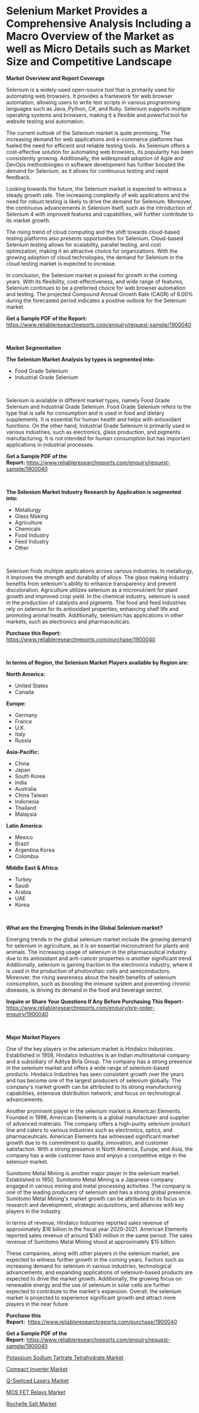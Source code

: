 <p><h1>Selenium Market Provides a Comprehensive Analysis Including a Macro Overview of the Market as well as Micro Details such as Market Size and Competitive Landscape</h1></p><p><strong>Market Overview and Report Coverage</strong></p>
<p><p>Selenium is a widely-used open-source tool that is primarily used for automating web browsers. It provides a framework for web browser automation, allowing users to write test scripts in various programming languages such as Java, Python, C#, and Ruby. Selenium supports multiple operating systems and browsers, making it a flexible and powerful tool for website testing and automation.</p><p>The current outlook of the Selenium market is quite promising. The increasing demand for web applications and e-commerce platforms has fueled the need for efficient and reliable testing tools. As Selenium offers a cost-effective solution for automating web browsers, its popularity has been consistently growing. Additionally, the widespread adoption of Agile and DevOps methodologies in software development has further boosted the demand for Selenium, as it allows for continuous testing and rapid feedback.</p><p>Looking towards the future, the Selenium market is expected to witness a steady growth rate. The increasing complexity of web applications and the need for robust testing is likely to drive the demand for Selenium. Moreover, the continuous advancements in Selenium itself, such as the introduction of Selenium 4 with improved features and capabilities, will further contribute to its market growth.</p><p>The rising trend of cloud computing and the shift towards cloud-based testing platforms also presents opportunities for Selenium. Cloud-based Selenium testing allows for scalability, parallel testing, and cost optimization, making it an attractive choice for organizations. With the growing adoption of cloud technologies, the demand for Selenium in the cloud testing market is expected to increase.</p><p>In conclusion, the Selenium market is poised for growth in the coming years. With its flexibility, cost-effectiveness, and wide range of features, Selenium continues to be a preferred choice for web browser automation and testing. The projected Compound Annual Growth Rate (CAGR) of 6.00% during the forecasted period indicates a positive outlook for the Selenium market.</p></p>
<p><strong>Get a Sample PDF of the Report:</strong> <a href="https://www.reliableresearchreports.com/enquiry/request-sample/1900040">https://www.reliableresearchreports.com/enquiry/request-sample/1900040</a></p>
<p>&nbsp;</p>
<p><strong>Market Segmentation</strong></p>
<p><strong>The Selenium Market Analysis by types is segmented into:</strong></p>
<p><ul><li>Food Grade Selenium</li><li>Industrial Grade Selenium</li></ul></p>
<p>&nbsp;</p>
<p><p>Selenium is available in different market types, namely Food Grade Selenium and Industrial Grade Selenium. Food Grade Selenium refers to the type that is safe for consumption and is used in food and dietary supplements. It is essential for human health and helps with antioxidant functions. On the other hand, Industrial Grade Selenium is primarily used in various industries, such as electronics, glass production, and pigments manufacturing. It is not intended for human consumption but has important applications in industrial processes.</p></p>
<p><strong>Get a Sample PDF of the Report:</strong>&nbsp;<a href="https://www.reliableresearchreports.com/enquiry/request-sample/1900040">https://www.reliableresearchreports.com/enquiry/request-sample/1900040</a></p>
<p>&nbsp;</p>
<p><strong>The Selenium Market Industry Research by Application is segmented into:</strong></p>
<p><ul><li>Metallurgy</li><li>Glass Making</li><li>Agriculture</li><li>Chemicals</li><li>Food Industry</li><li>Feed Industry</li><li>Other</li></ul></p>
<p>&nbsp;</p>
<p><p>Selenium finds multiple applications across various industries. In metallurgy, it improves the strength and durability of alloys. The glass making industry benefits from selenium's ability to enhance transparency and prevent discoloration. Agriculture utilizes selenium as a micronutrient for plant growth and improved crop yield. In the chemical industry, selenium is used in the production of catalysts and pigments. The food and feed industries rely on selenium for its antioxidant properties, enhancing shelf life and promoting animal health. Additionally, selenium has applications in other markets, such as electronics and pharmaceuticals.</p></p>
<p><strong>Purchase this Report:</strong>&nbsp; <a href="https://www.reliableresearchreports.com/purchase/1900040">https://www.reliableresearchreports.com/purchase/1900040</a></p>
<p>&nbsp;</p>
<p><strong>In terms of Region, the Selenium Market Players available by Region are:</strong></p>
<p>
    <p> <strong> North America: </strong>
        <ul>
            <li>United States</li>
            <li>Canada</li>
        </ul>
        </p> 
    <p> <strong> Europe: </strong>
        <ul>
            <li>Germany</li>
            <li>France</li>
            <li>U.K.</li>
            <li>Italy</li>
            <li>Russia</li>
        </ul>
        </p> 
    <p> <strong> Asia-Pacific: </strong>
        <ul>
            <li>China</li>
            <li>Japan</li>
            <li>South Korea</li>
            <li>India</li>
            <li>Australia</li>
            <li>China Taiwan</li>
            <li>Indonesia</li>
            <li>Thailand</li>
            <li>Malaysia</li>
        </ul>
        </p> 
    <p> <strong> Latin America: </strong>
        <ul>
            <li>Mexico</li>
            <li>Brazil</li>
            <li>Argentina Korea</li>
            <li>Colombia</li>
        </ul>
        </p> 
    <p> <strong> Middle East & Africa: </strong>
        <ul>
            <li>Turkey</li>
            <li>Saudi</li>
            <li>Arabia</li>
            <li>UAE</li>
            <li>Korea</li>
        </ul>
    </p>
    </p>
<p>&nbsp;</p>
<p><strong>What are the Emerging Trends in the Global Selenium market?</strong></p>
<p><p>Emerging trends in the global selenium market include the growing demand for selenium in agriculture, as it is an essential micronutrient for plants and animals. The increasing usage of selenium in the pharmaceutical industry due to its antioxidant and anti-cancer properties is another significant trend. Additionally, selenium is gaining traction in the electronics industry, where it is used in the production of photovoltaic cells and semiconductors. Moreover, the rising awareness about the health benefits of selenium consumption, such as boosting the immune system and preventing chronic diseases, is driving its demand in the food and beverage sector.</p></p>
<p><strong>Inquire or Share Your Questions If Any Before Purchasing This Report</strong>- <a href="https://www.reliableresearchreports.com/enquiry/pre-order-enquiry/1900040">https://www.reliableresearchreports.com/enquiry/pre-order-enquiry/1900040</a></p>
<p>&nbsp;</p>
<p><strong>Major Market Players</strong></p>
<p><p>One of the key players in the selenium market is Hindalco Industries. Established in 1958, Hindalco Industries is an Indian multinational company and a subsidiary of Aditya Birla Group. The company has a strong presence in the selenium market and offers a wide range of selenium-based products. Hindalco Industries has seen consistent growth over the years and has become one of the largest producers of selenium globally. The company's market growth can be attributed to its strong manufacturing capabilities, extensive distribution network, and focus on technological advancements.</p><p>Another prominent player in the selenium market is American Elements. Founded in 1998, American Elements is a global manufacturer and supplier of advanced materials. The company offers a high-purity selenium product line and caters to various industries such as electronics, optics, and pharmaceuticals. American Elements has witnessed significant market growth due to its commitment to quality, innovation, and customer satisfaction. With a strong presence in North America, Europe, and Asia, the company has a wide customer base and enjoys a competitive edge in the selenium market.</p><p>Sumitomo Metal Mining is another major player in the selenium market. Established in 1950, Sumitomo Metal Mining is a Japanese company engaged in various mining and metal processing activities. The company is one of the leading producers of selenium and has a strong global presence. Sumitomo Metal Mining's market growth can be attributed to its focus on research and development, strategic acquisitions, and alliances with key players in the industry.</p><p>In terms of revenue, Hindalco Industries reported sales revenue of approximately $18 billion in the fiscal year 2020-2021. American Elements reported sales revenue of around $140 million in the same period. The sales revenue of Sumitomo Metal Mining stood at approximately $15 billion.</p><p>These companies, along with other players in the selenium market, are expected to witness further growth in the coming years. Factors such as increasing demand for selenium in various industries, technological advancements, and expanding applications of selenium-based products are expected to drive the market growth. Additionally, the growing focus on renewable energy and the use of selenium in solar cells are further expected to contribute to the market's expansion. Overall, the selenium market is projected to experience significant growth and attract more players in the near future.</p></p>
<p><strong>Purchase this Report:</strong>&nbsp;&nbsp;<a href="https://www.reliableresearchreports.com/purchase/1900040">https://www.reliableresearchreports.com/purchase/1900040</a></p>
<p></p>
<p><strong>Get a Sample PDF of the Report:</strong>&nbsp;<a href="https://www.reliableresearchreports.com/enquiry/request-sample/1900040">https://www.reliableresearchreports.com/enquiry/request-sample/1900040</a></p>
<p><p><a href="https://github.com/ambrozg/Market-Research-Report-List-1/blob/main/potassium-sodium-tartrate-tetrahydrate-market.md">Potassium Sodium Tartrate Tetrahydrate Market</a></p><p><a href="https://medium.com/@isomgleason/compact-inverter-market-size-cagr-trends-2024-2030-f83180c242b4">Compact Inverter Market</a></p><p><a href="https://www.linkedin.com/pulse/q-switced-lasers-market-share-amp-new-trends-analysis-8zuxc/">Q-Switced Lasers Market</a></p><p><a href="https://medium.com/@lilliandach2023/mos-fet-relays-market-report-reveals-the-latest-trends-and-growth-opportunities-of-this-market-05cece169e18">MOS FET Relays Market</a></p><p><a href="https://github.com/dzharov81/Market-Research-Report-List-1/blob/main/rochelle-salt-market.md">Rochelle Salt Market</a></p></p>